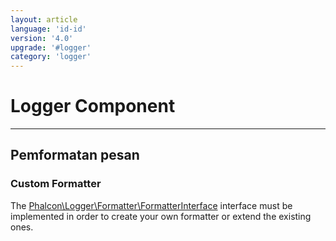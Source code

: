 ```yaml
---
layout: article
language: 'id-id'
version: '4.0'
upgrade: '#logger'
category: 'logger'
---
```

# Logger Component

* * *

## Pemformatan pesan

### Custom Formatter

The [Phalcon\Logger\Formatter\FormatterInterface](api/Phalcon_Logger_Formatter_FormatterInterface) interface must be implemented in order to create your own formatter or extend the existing ones.